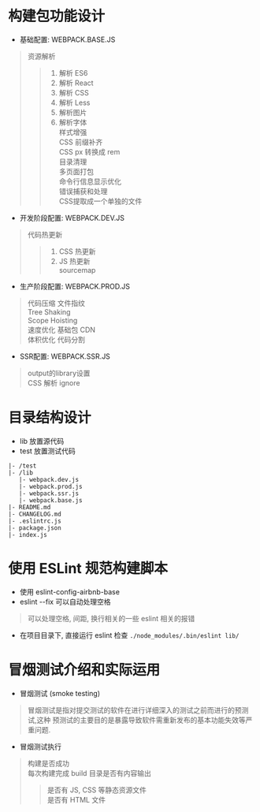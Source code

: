 # 构建包功能设计  
* 基础配置: WEBPACK.BASE.JS  
> 资源解析
>> 1. 解析 ES6
>> 2. 解析 React  
>> 3. 解析 CSS  
>> 4. 解析 Less  
>> 5. 解析图片  
>> 6. 解析字体  
> 样式增强  
>> CSS 前缀补齐  
>> CSS px 转换成 rem  
> 目录清理  
> 多页面打包  
> 命令行信息显示优化  
> 错误捕获和处理  
> CSS提取成一个单独的文件  

* 开发阶段配置: WEBPACK.DEV.JS  
> 代码热更新  
>> 1. CSS 热更新  
>> 2. JS 热更新  
> sourcemap  

* 生产阶段配置: WEBPACK.PROD.JS  
> 代码压缩 
> 文件指纹  
> Tree Shaking  
> Scope Hoisting  
> 速度优化  基础包 CDN  
> 体积优化  代码分割  

* SSR配置: WEBPACK.SSR.JS  
> output的library设置  
> CSS 解析 ignore  

# 目录结构设计  

* lib 放置源代码  
* test 放置测试代码  
```
|- /test  
|- /lib  
   |- webpack.dev.js
   |- webpack.prod.js  
   |- webpack.ssr.js  
   |- webpack.base.js  
|- README.md
|- CHANGELOG.md
|- .eslintrc.js
|- package.json  
|- index.js  
```

# 使用 ESLint 规范构建脚本  

* 使用 eslint-config-airbnb-base  
* eslint --fix 可以自动处理空格  
> 可以处理空格, 间距, 换行相关的一些 eslint 相关的报错  
* 在项目目录下, 直接运行 eslint 检查 `./node_modules/.bin/eslint lib/`  

# 冒烟测试介绍和实际运用  

* 冒烟测试 (smoke testing)  
> 冒烟测试是指对提交测试的软件在进行详细深入的测试之前而进行的预测试,这种
> 预测试的主要目的是暴露导致软件需重新发布的基本功能失效等严重问题.  

* 冒烟测试执行  
> 构建是否成功  
> 每次构建完成 build 目录是否有内容输出  
>> 是否有 JS, CSS 等静态资源文件  
>> 是否有 HTML 文件  